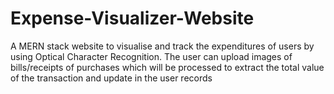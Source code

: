 # Expense-Visualizer-Website

A MERN stack website to visualise and track the expenditures of users by using Optical Character Recognition. The user can upload images of bills/receipts of purchases which will be processed to extract the total value of the transaction and update in the user records